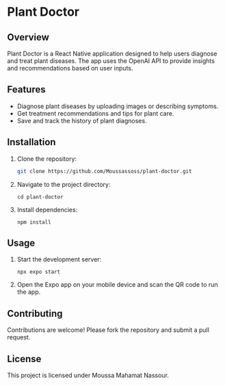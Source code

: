 # Plant Doctor

## Overview
Plant Doctor is a React Native application designed to help users diagnose and treat plant diseases. The app uses the OpenAI API to provide insights and recommendations based on user inputs.

## Features
- Diagnose plant diseases by uploading images or describing symptoms.
- Get treatment recommendations and tips for plant care.
- Save and track the history of plant diagnoses.

## Installation
1. Clone the repository:
   ```bash
   git clone https://github.com/Moussassoss/plant-doctor.git
2. Navigate to the project directory:
   ```
   cd plant-doctor
   ```
3. Install dependencies:
   ```
   npm install
   ```
## Usage
1. Start the development server:
   ```
   npx expo start
   ```
2. Open the Expo app on your mobile device and scan the QR code to run the app.
## Contributing
Contributions are welcome! Please fork the repository and submit a pull request.

## License
This project is licensed under Moussa Mahamat Nassour.
